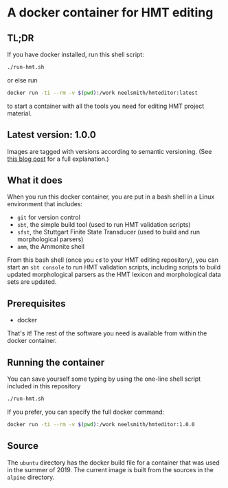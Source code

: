# A docker container for HMT editing



## TL;DR

If you have docker installed, run this shell script:

```sh
./run-hmt.sh
```

or else run

```sh
docker run -ti --rm -v $(pwd):/work neelsmith/hmteditor:latest
```


to start a container with all the tools you need for editing HMT project material.        

## Latest version: 1.0.0

Images are tagged with versions according to semantic versioning. (See [this blog post](https://medium.com/@mccode/using-semantic-versioning-for-docker-image-tags-dfde8be06699) for a full explanation.)

## What it does

When you run this docker container, you are put in a bash shell in a Linux environment that includes:

- `git` for version control
- `sbt`, the simple build tool (used to run HMT validation scripts)
- `sfst`, the Stuttgart Finite State Transducer (used to build and run morphological parsers)
- `amm`, the Ammonite shell


From this bash shell (once you `cd` to your HMT editing repository), you can start an `sbt console` to run HMT validation scripts, including scripts to build updated morphological parsers as the HMT lexicon and morphological data sets are updated.

## Prerequisites

- docker

That's it!  The rest of the software you need is available from within the docker container.

## Running the container

You can save yourself some typing by using the one-line shell script included in this repository

```sh
./run-hmt.sh
```

If you prefer, you can specify the full docker command:

```sh
docker run -ti --rm -v $(pwd):/work neelsmith/hmteditor:1.0.0
```


## Source

The `ubuntu` directory has the docker build file for a container that was used in the summer of 2019.  The current image is built from the sources in the `alpine` directory.
